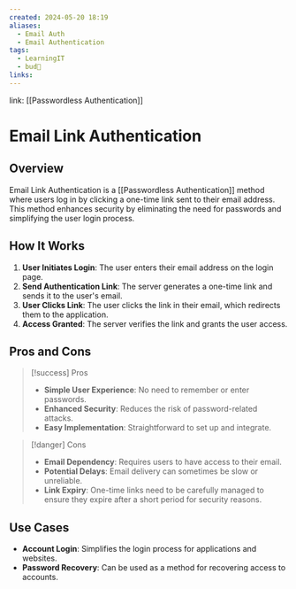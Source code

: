 ```yaml
---
created: 2024-05-20 18:19
aliases:
  - Email Auth
  - Email Authentication
tags:
  - LearningIT
  - bud🌿
links:
---
```


link: [[Passwordless Authentication]]

# Email Link Authentication

## Overview

Email Link Authentication is a [[Passwordless Authentication]] method where users log in by clicking a one-time link sent to their email address. This method enhances security by eliminating the need for passwords and simplifying the user login process.

## How It Works

1. **User Initiates Login**: The user enters their email address on the login page.
2. **Send Authentication Link**: The server generates a one-time link and sends it to the user's email.
3. **User Clicks Link**: The user clicks the link in their email, which redirects them to the application.
4. **Access Granted**: The server verifies the link and grants the user access.

## Pros and Cons

> [!success] Pros
> 
> - **Simple User Experience**: No need to remember or enter passwords.
> - **Enhanced Security**: Reduces the risk of password-related attacks.
> - **Easy Implementation**: Straightforward to set up and integrate.

> [!danger] Cons
> 
> - **Email Dependency**: Requires users to have access to their email.
> - **Potential Delays**: Email delivery can sometimes be slow or unreliable.
> - **Link Expiry**: One-time links need to be carefully managed to ensure they expire after a short period for security reasons.

## Use Cases

- **Account Login**: Simplifies the login process for applications and websites.
- **Password Recovery**: Can be used as a method for recovering access to accounts.
